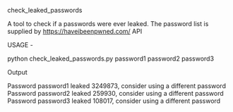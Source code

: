 check_leaked_passwords

A tool to check if a passwords were ever leaked.
The password list is supplied by https://haveibeenpwned.com/ API 

USAGE - 

python check_leaked_passwords.py password1 password2 password3

Output

Password password1 leaked 3249873,  consider using a different password
Password password2 leaked 259930,  consider using a different password
Password password3 leaked 108017,  consider using a different password
